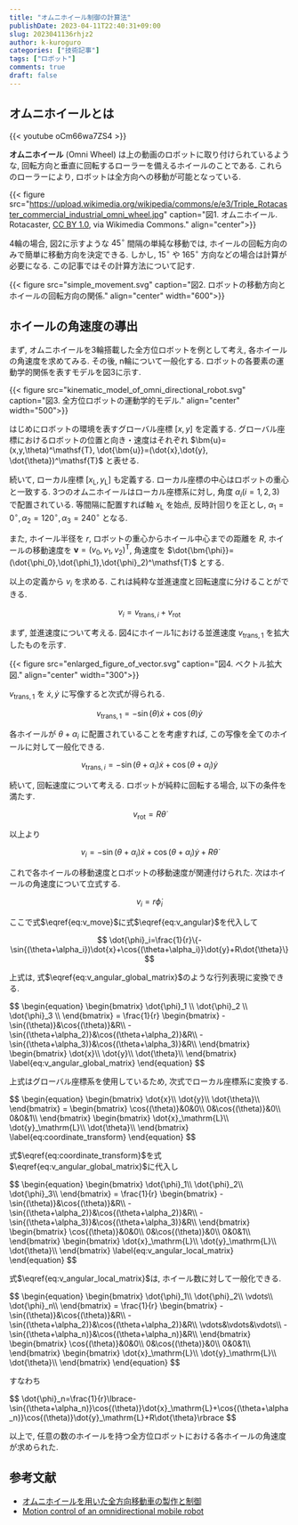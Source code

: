 ```yaml
---
title: "オムニホイール制御の計算法"
publishDate: 2023-04-11T22:40:31+09:00
slug: 2023041136rhjz2
author: k-kuroguro
categories: ["技術記事"]
tags: ["ロボット"]
comments: true
draft: false
---
```


## オムニホイールとは

{{< youtube oCm66wa7ZS4 >}}

**オムニホイール** (Omni Wheel) は上の動画のロボットに取り付けられているような, 回転方向と垂直に回転するローラーを備えるホイールのことである. これらのローラーにより, ロボットは全方向への移動が可能となっている.

{{< figure src="https://upload.wikimedia.org/wikipedia/commons/e/e3/Triple_Rotacaster_commercial_industrial_omni_wheel.jpg" caption="図1. オムニホイール. Rotacaster, [CC BY 1.0](https://creativecommons.org/licenses/by/1.0), via Wikimedia Commons."  align="center">}}

4輪の場合, 図2に示すような $45^\circ$ 間隔の単純な移動では, ホイールの回転方向のみで簡単に移動方向を決定できる. しかし, $15^\circ$ や $165^\circ$ 方向などの場合は計算が必要になる. この記事ではその計算方法について記す.

{{< figure src="simple_movement.svg" caption="図2. ロボットの移動方向とホイールの回転方向の関係."  align="center" width="600">}}

## ホイールの角速度の導出

まず, オムニホイールを3輪搭載した全方位ロボットを例として考え, 各ホイールの角速度を求めてみる. その後, n輪について一般化する. ロボットの各要素の運動学的関係を表すモデルを図3に示す.

{{< figure src="kinematic_model_of_omni_directional_robot.svg" caption="図3. 全方位ロボットの運動学的モデル."  align="center" width="500">}}

はじめにロボットの環境を表すグローバル座標 $[x,y]$ を定義する. グローバル座標におけるロボットの位置と向き・速度はそれぞれ $\bm{u}=(x,y,\theta)^\mathsf{T}, \dot{\bm{u}}=(\dot{x},\dot{y}, \dot{\theta})^\mathsf{T}$ と表せる.

続いて, ローカル座標 $[x_{\mathrm{L}},y_{\mathrm{L}}]$ も定義する. ローカル座標の中心はロボットの重心と一致する. 3つのオムニホイールはローカル座標系に対し, 角度 $\alpha_i (i=1,2,3)$ で配置されている. 等間隔に配置すれば軸 $x_{\mathrm{L}}$ を始点, 反時計回りを正とし, $\alpha_1 = 0^\circ, \alpha_2 = 120^\circ, \alpha_3 = 240^\circ$ となる.

また, ホイール半径を $r$, ロボットの重心からホイール中心までの距離を $R$, ホイールの移動速度を $\bm{v}=(v_0,v_1,v_2)^\mathsf{T}$, 角速度を $\dot{\bm{\phi}}=(\dot{\phi_0},\dot{\phi_1},\dot{\phi}_2)^\mathsf{T}$ とする.

以上の定義から $v_i$ を求める. これは純粋な並進速度と回転速度に分けることができる.

$$
v_i=v_{\mathrm{trans},i}+v_{\mathrm{rot}}
$$

まず, 並進速度について考える. 図4にホイール1における並進速度 $v_{\mathrm{trans},1}$ を拡大したものを示す.

{{< figure src="enlarged_figure_of_vector.svg" caption="図4. ベクトル拡大図."  align="center" width="300">}}

$v_{\mathrm{trans},1}$ を $\dot{x}, \dot{y}$ に写像すると次式が得られる.


$$
v_{\mathrm{trans},1}=-\sin{(\theta})\dot{x}+\cos{(\theta)}\dot{y}
$$

各ホイールが $\theta+\alpha_i$ に配置されていることを考慮すれば, この写像を全てのホイールに対して一般化できる.

$$
v_{\mathrm{trans},i}=-\sin{(\theta+\alpha_i})\dot{x}+\cos{(\theta+\alpha_i)}\dot{y}
$$

続いて, 回転速度について考える. ロボットが純粋に回転する場合, 以下の条件を満たす.

$$
v_{\mathrm{rot}}=R\dot{\theta}
$$

以上より

$$
\begin{equation}
   v_i=-\sin{(\theta+\alpha_i})\dot{x}+\cos{(\theta+\alpha_i)}\dot{y}+R\dot{\theta} \label{eq:v_move}
\end{equation}
$$

これで各ホイールの移動速度とロボットの移動速度が関連付けられた. 次はホイールの角速度について立式する.

$$
\begin{equation}
   v_i=r\dot{\phi}_i \label{eq:v_angular}
\end{equation}
$$

ここで式$\eqref{eq:v_move}$に式$\eqref{eq:v_angular}$を代入して

$$
\dot{\phi}_i=\frac{1}{r}\{-\sin{(\theta+\alpha_i})\dot{x}+\cos{(\theta+\alpha_i)}\dot{y}+R\dot{\theta}\}
$$

上式は, 式$\eqref{eq:v_angular_global_matrix}$のような行列表現に変換できる.

<div>
$$
\begin{equation}
   \begin{bmatrix}
      \dot{\phi}_1 \\
      \dot{\phi}_2 \\
      \dot{\phi}_3 \\
   \end{bmatrix}
   =
   \frac{1}{r}
   \begin{bmatrix}
      -\sin{(\theta)}&\cos{(\theta)}&R\\
      -\sin{(\theta+\alpha_2)}&\cos{(\theta+\alpha_2)}&R\\
      -\sin{(\theta+\alpha_3)}&\cos{(\theta+\alpha_3)}&R\\
   \end{bmatrix}
   \begin{bmatrix}
      \dot{x}\\
      \dot{y}\\
      \dot{\theta}\\
   \end{bmatrix}
   \label{eq:v_angular_global_matrix}
\end{equation}
$$
</div>

上式はグローバル座標系を使用しているため, 次式でローカル座標系に変換する.

<div>
$$
\begin{equation}
   \begin{bmatrix}
      \dot{x}\\
      \dot{y}\\
      \dot{\theta}\\
   \end{bmatrix}
   =
   \begin{bmatrix}
      \cos{(\theta)}&0&0\\
      0&\cos{(\theta)}&0\\
      0&0&1\\
   \end{bmatrix}
   \begin{bmatrix}
      \dot{x}_\mathrm{L}\\
      \dot{y}_\mathrm{L}\\
      \dot{\theta}\\
   \end{bmatrix}
   \label{eq:coordinate_transform}
\end{equation}
$$
</div>

式$\eqref{eq:coordinate_transform}$を式$\eqref{eq:v_angular_global_matrix}$に代入し

<div>
$$
\begin{equation}
   \begin{bmatrix}
      \dot{\phi}_1\\
      \dot{\phi}_2\\
      \dot{\phi}_3\\
   \end{bmatrix}
   =
   \frac{1}{r}
   \begin{bmatrix}
      -\sin{(\theta)}&\cos{(\theta)}&R\\
      -\sin{(\theta+\alpha_2)}&\cos{(\theta+\alpha_2)}&R\\
      -\sin{(\theta+\alpha_3)}&\cos{(\theta+\alpha_3)}&R\\
   \end{bmatrix}
   \begin{bmatrix}
      \cos{(\theta)}&0&0\\
      0&\cos{(\theta)}&0\\
      0&0&1\\
   \end{bmatrix}
   \begin{bmatrix}
      \dot{x}_\mathrm{L}\\
      \dot{y}_\mathrm{L}\\
      \dot{\theta}\\
   \end{bmatrix}
   \label{eq:v_angular_local_matrix}
\end{equation}
$$
</div>

式$\eqref{eq:v_angular_local_matrix}$は, ホイール数に対して一般化できる.

<div>
$$
\begin{equation}
   \begin{bmatrix}
      \dot{\phi}_1\\
      \dot{\phi}_2\\
      \vdots\\
      \dot{\phi}_n\\
   \end{bmatrix}
   =
   \frac{1}{r}
   \begin{bmatrix}
      -\sin{(\theta)}&\cos{(\theta)}&R\\
      -\sin{(\theta+\alpha_2)}&\cos{(\theta+\alpha_2)}&R\\
      \vdots&\vdots&\vdots\\
      -\sin{(\theta+\alpha_n)}&\cos{(\theta+\alpha_n)}&R\\
   \end{bmatrix}
   \begin{bmatrix}
      \cos{(\theta)}&0&0\\
      0&\cos{(\theta)}&0\\
      0&0&1\\
   \end{bmatrix}
   \begin{bmatrix}
      \dot{x}_\mathrm{L}\\
      \dot{y}_\mathrm{L}\\
      \dot{\theta}\\
   \end{bmatrix}
\end{equation}
$$
</div>

すなわち

<div>
$$
\dot{\phi}_n=\frac{1}{r}\lbrace-\sin{(\theta+\alpha_n)}\cos{(\theta)}\dot{x}_\mathrm{L}+\cos{(\theta+\alpha_n)}\cos{(\theta)}\dot{y}_\mathrm{L}+R\dot{\theta}\rbrace
$$
</div>

以上で, 任意の数のホイールを持つ全方位ロボットにおける各ホイールの角速度が求められた.

## 参考文献

- [オムニホイールを用いた全方向移動車の製作と制御](https://blog.tokor.org/2015/05/14/%E3%82%AA%E3%83%A0%E3%83%8B%E3%83%9B%E3%82%A4%E3%83%BC%E3%83%AB%E3%82%92%E7%94%A8%E3%81%84%E3%81%9F%E5%85%A8%E6%96%B9%E5%90%91%E7%A7%BB%E5%8B%95%E8%BB%8A%E3%81%AE%E8%A3%BD%E4%BD%9C%E3%81%A8%E5%88%B6%E5%BE%A1/)
- [Motion control of an omnidirectional mobile robot](https://pure.tue.nl/ws/files/4283624/633499.pdf)

